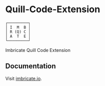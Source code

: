 # Quill-Code-Extension

```
┌─────────┐
│ I  M  B │
│ R (Q) C │
│ A  T  E │
└─────────┘
```

Imbricate Quill Code Extension

## Documentation

Visit [imbricate.io](https://imbricate.io/).
